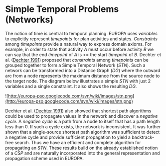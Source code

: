 # Simple Temporal Problems (Networks) #

The notion of time is central to temporal planning. EUROPA uses _variables_ to explicitly represent _timepoints_ for plan activities and states. _Constraints_ among _timepoints_ provide a natural way to express domain axioms. For example, in order to state that activity _A_ must occur before activity _B_ we can say that the end _timepoint_ of _A_ is <= the start _timepoint_ of _B_. Dechter et al. ([Dechter 1991](DocReferences.md)) proposed that _constraints_ among _timepoints_ can be grouped together to form a Simple Temporal Network (_STN_). Such a network can be transformed into a Distance Graph (_DG_) where the outward arc from a node represents the maximum distance from the source node to the target node. The diagram below illustrates a simple _STN_ with just 2 variables and a single constraint. It also shows the resulting _DG_.

![http://europa-pso.googlecode.com/svn/wiki/images/stn.png](http://europa-pso.googlecode.com/svn/wiki/images/stn.png)

Dechter et al. ([Dechter 1991](DocReferences.md)) also showed that shortest path algorithms could be used to propagate values in the network and discover a _negative cycle_. A _negative cycle_ is a path from a node to itself that has a path length less than 0. If such a cycle exists, the network is inconsistent. It was further shown that a single-source shortest path algorithm was sufficient to detect a negative cycle and provide sufficient propagation to yield a backtrack-free search. Thus we have an efficient and complete algorithm for propagating an _STN_. These results build on the already established notion of a _CSP_ and are naturally incorporated into the general representation and propagation scheme used in EUROPA.